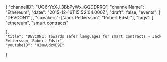 {
    "channelID": "UC6rYoXJ_3BbPyWx_GQDDRRQ",
    "channelName": "Ethereum",
    "date": "2015-12-16T15:52:04.000Z",
    "draft": false,
    "events": [
        "DEVCON1"
    ],
    "speakers": ["Jack Pettersson", "Robert Edstr"],
    "tags": [
        "ethereum",
        "smart contracts"

    ],
    "title": "DEVCON1: Towards safer languages for smart contracts - Jack Pettersson, Robert Edstr",
    "youtubeID": "H2uwUdzVD9I"
}
